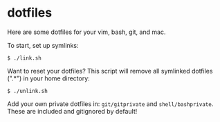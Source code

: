 # dotfiles

Here are some dotfiles for your vim, bash, git, and mac.

To start, set up symlinks:

```
$ ./link.sh
```

Want to reset your dotfiles? This script will remove all symlinked dotfiles (".*") in your home directory:
```
$ ./unlink.sh
```

Add your own private dotfiles in:
`git/gitprivate` and `shell/bashprivate`. These are included and gitignored by default!

